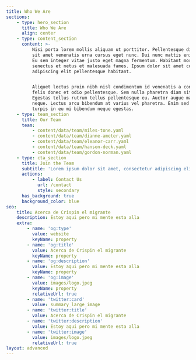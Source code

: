 ```yaml
---
title: Who We Are
sections:
    - type: hero_section
      title: Who We Are
      align: center
    - type: content_section
      content: >-
          Nisi porta lorem mollis aliquam ut porttitor. Pellentesque dignissim enim
          sit amet venenatis urna cursus eget nunc. Dui nunc mattis enim ut tellus.
          Eu sem integer vitae justo eget magna fermentum. Habitant morbi tristique
          senectus et netus et malesuada fames. Ipsum dolor sit amet consectetur
          adipiscing elit pellentesque habitant.


          Aliquet lectus proin nibh nisl condimentum id venenatis a condimentum. Ac
          felis donec et odio pellentesque. Sem nulla pharetra diam sit amet.
          Egestas tellus rutrum tellus pellentesque eu. Auctor augue mauris augue
          neque. Lectus arcu bibendum at varius vel pharetra. Enim sed faucibus
          turpis in eu mi bibendum neque egestas.
    - type: team_section
      title: Our Team
      team:
          - content/data/team/miles-tone.yaml
          - content/data/team/dianne-ameter.yaml
          - content/data/team/eleanor-carr.yaml
          - content/data/team/hanson-deck.yaml
          - content/data/team/gordon-norman.yaml
    - type: cta_section
      title: Join the Team
      subtitle: 'Lorem ipsum dolor sit amet, consectetur adipiscing elit.'
      actions:
          - label: Contact Us
            url: /contact
            style: secondary
      has_background: true
      background_color: blue
seo:
    title: Acerca de Crispin el migrante
    description: Estoy aqui pero mi mente esta alla
    extra:
        - name: 'og:type'
          value: website
          keyName: property
        - name: 'og:title'
          value: Acerca de Crispin el migrante
          keyName: property
        - name: 'og:description'
          value: Estoy aqui pero mi mente esta alla
          keyName: property
        - name: 'og:image'
          value: images/logo.jpeg
          keyName: property
          relativeUrl: true
        - name: 'twitter:card'
          value: summary_large_image
        - name: 'twitter:title'
          value: Acerca de Crispin el migrante
        - name: 'twitter:description'
          value: Estoy aqui pero mi mente esta alla
        - name: 'twitter:image'
          value: images/logo.jpeg
          relativeUrl: true
layout: advanced
---
```

